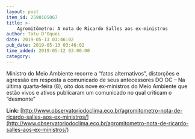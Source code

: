 ```yaml
---
layout: post
item_id: 2590105067
title: >-
    Agromitômetro: A nota de Ricardo Salles aos ex-ministros
author: Tatu D'Oquei
date: 2019-05-13 03:46:02
pub_date: 2019-05-13 03:46:02
time_added: 2019-05-12 03:00:00
category: 
---
```


Ministro do Meio Ambiente recorre a “fatos alternativos”, distorções e agressão em resposta a comunicado de seus antecessores DO OC – Na última quarta-feira (8), oito dos nove ex-ministros do Meio Ambiente que estão vivos e ativos publicaram um comunicado no qual criticam o “desmonte”

**Link:** [http://www.observatoriodoclima.eco.br/agromitometro-nota-de-ricardo-salles-aos-ex-ministros/](http://www.observatoriodoclima.eco.br/agromitometro-nota-de-ricardo-salles-aos-ex-ministros/)

